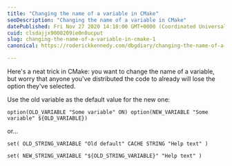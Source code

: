 ```yaml
---
title: "Changing the name of a variable in CMake"
seoDescription: "Changing the name of a variable in CMake"
datePublished: Fri Nov 27 2020 14:18:00 GMT+0000 (Coordinated Universal Time)
cuid: clsdajjx9000209ie0n0ucput
slug: changing-the-name-of-a-variable-in-cmake-1
canonical: https://roderickkennedy.com/dbgdiary/changing-the-name-of-a-variable-in-cmake

---
```


Here's a neat trick in CMake: you want to change the name of a variable, but worry that anyone you've distributed the code to already will lose the option they've selected.

Use the old variable as the default value for the new one:

`option(OLD_VARIABLE "Some variable" ON) option(NEW_VARIABLE "Some variable" ${OLD_VARIABLE})`

or...

`set( OLD_STRING_VARIABLE "Old default" CACHE STRING "Help text" )`

`set( NEW_STRING_VARIABLE "${OLD_STRING_VARIABLE}" "Help text" )`